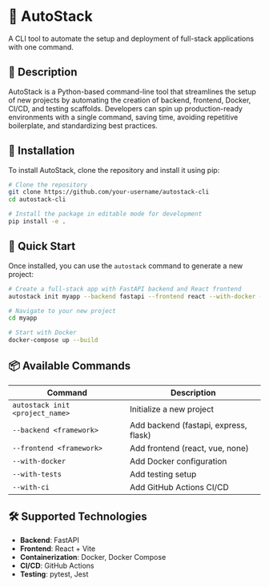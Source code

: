 # 🚀 AutoStack

A CLI tool to automate the setup and deployment of full-stack applications with one command.

## 🧠 Description

AutoStack is a Python-based command-line tool that streamlines the setup of new projects by automating the creation of backend, frontend, Docker, CI/CD, and testing scaffolds. Developers can spin up production-ready environments with a single command, saving time, avoiding repetitive boilerplate, and standardizing best practices.

## 🔧 Installation

To install AutoStack, clone the repository and install it using pip:

```bash
# Clone the repository
git clone https://github.com/your-username/autostack-cli
cd autostack-cli

# Install the package in editable mode for development
pip install -e .
```

## 🚀 Quick Start

Once installed, you can use the `autostack` command to generate a new project:

```bash
# Create a full-stack app with FastAPI backend and React frontend
autostack init myapp --backend fastapi --frontend react --with-docker --with-tests --with-ci

# Navigate to your new project
cd myapp

# Start with Docker
docker-compose up --build
```

## 📦 Available Commands

| Command                         | Description                           |
| ------------------------------- | ------------------------------------- |
| `autostack init <project_name>` | Initialize a new project              |
| `--backend <framework>`         | Add backend (fastapi, express, flask) |
| `--frontend <framework>`        | Add frontend (react, vue, none)       |
| `--with-docker`                 | Add Docker configuration              |
| `--with-tests`                  | Add testing setup                     |
| `--with-ci`                     | Add GitHub Actions CI/CD              |

## 🛠️ Supported Technologies

- **Backend**: FastAPI
- **Frontend**: React + Vite
- **Containerization**: Docker, Docker Compose
- **CI/CD**: GitHub Actions
- **Testing**: pytest, Jest
